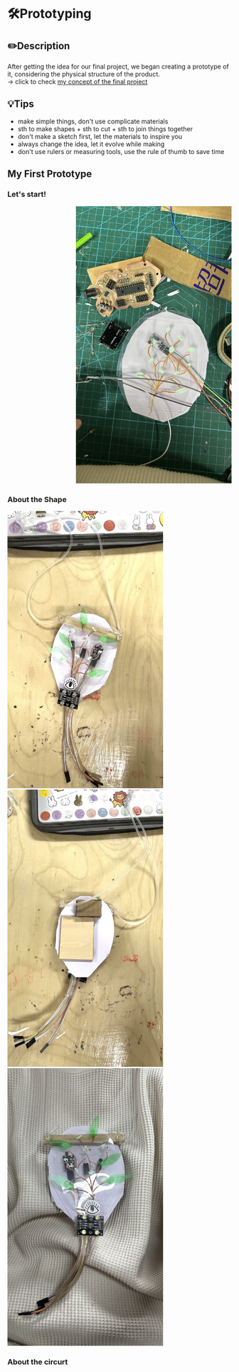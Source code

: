 # 🛠️Prototyping

## ✏️Description
After getting the idea for our final project, we began creating a prototype of it, considering the physical structure of the product. 
<br/>
-> click to check [my concept of the final project](https://github.com/Yunqi2001/TJU-PCB-2023/blob/main/04-exploration/README.md#1-idea-of-my-final-project)

## 💡Tips
- make simple things, don't use complicate materials
- sth to make shapes + sth to cut + sth to join things together
- don't make a sketch first, let the materials to inspire you
- always change the idea, let it evolve while making
- don't use rulers or measuring tools, use the rule of thumb to save time
  

## My First Prototype
### Let's start!	
 <p align="right">
	<img src="./images/IMG_2196.jpeg") alt="size limit image cant be show" width="350">
</p>

### About the Shape
<p align="left">
	<img src="./images/IMG_2197.jpeg") alt="size limit image cant be show" width="350">
	<img src="./images/IMG_2198.jpeg") alt="size limit image cant be show" width="350">
	<img src="./images/IMG_2201.jpeg") alt="size limit image cant be show" width="350">
</p>

### About the circurt
